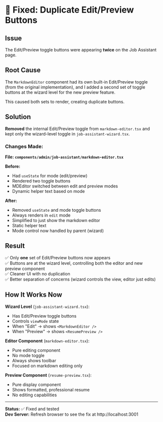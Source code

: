 # 🔧 Fixed: Duplicate Edit/Preview Buttons

## Issue

The Edit/Preview toggle buttons were appearing **twice** on the Job Assistant page.

## Root Cause

The `MarkdownEditor` component had its own built-in Edit/Preview toggle (from the original implementation), and I added a second set of toggle buttons at the wizard level for the new preview feature.

This caused both sets to render, creating duplicate buttons.

## Solution

**Removed** the internal Edit/Preview toggle from `markdown-editor.tsx` and kept only the wizard-level toggle in `job-assistant-wizard.tsx`.

### Changes Made:

**File: `components/admin/job-assistant/markdown-editor.tsx`**

**Before:**

- Had `useState` for mode (edit/preview)
- Rendered two toggle buttons
- MDEditor switched between edit and preview modes
- Dynamic helper text based on mode

**After:**

- Removed `useState` and mode toggle buttons
- Always renders in `edit` mode
- Simplified to just show the markdown editor
- Static helper text
- Mode control now handled by parent (wizard)

## Result

✅ Only **one** set of Edit/Preview buttons now appears  
✅ Buttons are at the wizard level, controlling both the editor and new preview component  
✅ Cleaner UI with no duplication  
✅ Better separation of concerns (wizard controls the view, editor just edits)

## How It Works Now

**Wizard Level** (`job-assistant-wizard.tsx`):

- Has Edit/Preview toggle buttons
- Controls `viewMode` state
- When "Edit" → shows `<MarkdownEditor />`
- When "Preview" → shows `<ResumePreview />`

**Editor Component** (`markdown-editor.tsx`):

- Pure editing component
- No mode toggle
- Always shows toolbar
- Focused on markdown editing only

**Preview Component** (`resume-preview.tsx`):

- Pure display component
- Shows formatted, professional resume
- No editing capabilities

---

**Status:** ✅ Fixed and tested  
**Dev Server:** Refresh browser to see the fix at http://localhost:3001
